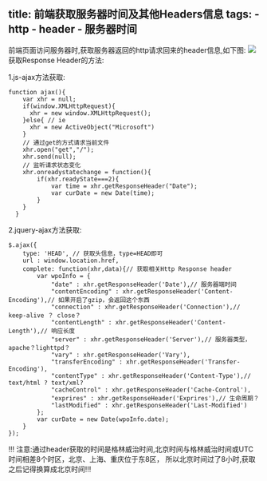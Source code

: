 title: 前端获取服务器时间及其他Headers信息
tags:
    - http
    - header
    - 服务器时间
---
前端页面访问服务器时,获取服务器返回的http请求回来的header信息,如下图:
![](/assets/img/header.png)
获取Response Header的方法:
<!-- more -->
1.js-ajax方法获取:
```
function ajax(){
    var xhr = null;
    if(window.XMLHttpRequest){
      xhr = new window.XMLHttpRequest();
    }else{ // ie
      xhr = new ActiveObject("Microsoft")
    }
    // 通过get的方式请求当前文件
    xhr.open("get","/");
    xhr.send(null);
    // 监听请求状态变化
    xhr.onreadystatechange = function(){
        if(xhr.readyState===2){
            var time = xhr.getResponseHeader("Date");
            var curDate = new Date(time);
        }
    }
  }
```
2.jquery-ajax方法获取:
```
$.ajax({
    type: 'HEAD', // 获取头信息，type=HEAD即可
    url : window.location.href,
    complete: function(xhr,data){// 获取相关Http Response header
        var wpoInfo = {
            "date" : xhr.getResponseHeader('Date'),// 服务器端时间
            "contentEncoding" : xhr.getResponseHeader('Content-Encoding'),// 如果开启了gzip，会返回这个东西
            "connection" : xhr.getResponseHeader('Connection'),// keep-alive ？ close？
            "contentLength" : xhr.getResponseHeader('Content-Length'),// 响应长度
            "server" : xhr.getResponseHeader('Server'),// 服务器类型，apache？lighttpd？
            "vary" : xhr.getResponseHeader('Vary'),
            "transferEncoding" : xhr.getResponseHeader('Transfer-Encoding'),
            "contentType" : xhr.getResponseHeader('Content-Type'),// text/html ? text/xml?
            "cacheControl" : xhr.getResponseHeader('Cache-Control'),
            "exprires" : xhr.getResponseHeader('Exprires'),// 生命周期？
            "lastModified" : xhr.getResponseHeader('Last-Modified')
        };
        var curDate = new Date(wpoInfo.date);
    }
});
```
!!!
注意:通过header获取的时间是格林威治时间,北京时间与格林威治时间或UTC时间相差8个时区，北京、上海、重庆位于东8区，
所以北京时间过了8小时,获取之后记得换算成北京时间!!!
